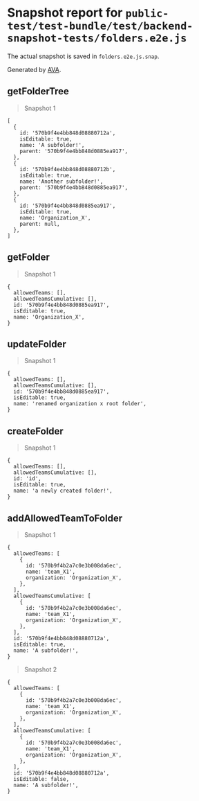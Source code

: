 # Snapshot report for `public-test/test-bundle/test/backend-snapshot-tests/folders.e2e.js`

The actual snapshot is saved in `folders.e2e.js.snap`.

Generated by [AVA](https://avajs.dev).

## getFolderTree

> Snapshot 1

    [
      {
        id: '570b9f4e4bb848d08880712a',
        isEditable: true,
        name: 'A subfolder!',
        parent: '570b9f4e4bb848d0885ea917',
      },
      {
        id: '570b9f4e4bb848d08880712b',
        isEditable: true,
        name: 'Another subfolder!',
        parent: '570b9f4e4bb848d0885ea917',
      },
      {
        id: '570b9f4e4bb848d0885ea917',
        isEditable: true,
        name: 'Organization_X',
        parent: null,
      },
    ]

## getFolder

> Snapshot 1

    {
      allowedTeams: [],
      allowedTeamsCumulative: [],
      id: '570b9f4e4bb848d0885ea917',
      isEditable: true,
      name: 'Organization_X',
    }

## updateFolder

> Snapshot 1

    {
      allowedTeams: [],
      allowedTeamsCumulative: [],
      id: '570b9f4e4bb848d0885ea917',
      isEditable: true,
      name: 'renamed organization x root folder',
    }

## createFolder

> Snapshot 1

    {
      allowedTeams: [],
      allowedTeamsCumulative: [],
      id: 'id',
      isEditable: true,
      name: 'a newly created folder!',
    }

## addAllowedTeamToFolder

> Snapshot 1

    {
      allowedTeams: [
        {
          id: '570b9f4b2a7c0e3b008da6ec',
          name: 'team_X1',
          organization: 'Organization_X',
        },
      ],
      allowedTeamsCumulative: [
        {
          id: '570b9f4b2a7c0e3b008da6ec',
          name: 'team_X1',
          organization: 'Organization_X',
        },
      ],
      id: '570b9f4e4bb848d08880712a',
      isEditable: true,
      name: 'A subfolder!',
    }

> Snapshot 2

    {
      allowedTeams: [
        {
          id: '570b9f4b2a7c0e3b008da6ec',
          name: 'team_X1',
          organization: 'Organization_X',
        },
      ],
      allowedTeamsCumulative: [
        {
          id: '570b9f4b2a7c0e3b008da6ec',
          name: 'team_X1',
          organization: 'Organization_X',
        },
      ],
      id: '570b9f4e4bb848d08880712a',
      isEditable: false,
      name: 'A subfolder!',
    }
